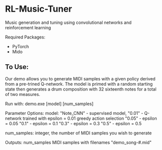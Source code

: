 # RL-Music-Tuner
Music generation and tuning using convolutional networks and reinforcement learning

Required Packages:
- PyTorch
- Mido

To Use:
--------
Our demo allows you to generate MIDI samples with a given policy derived from a pre-trined Q-network. The model is primed with a random starting state then generates a drum composition with 32 sixteenth notes for a total of two measures.

Run with: demo.exe [model] [num_samples]

Parameter Options:
  model: "Note_CNN" - supervised model,
         "0.01" - Q-network trained with epsilon = 0.01 greedy action selection
         "0.05" - epsilon = 0.05
         "0.1" - epsilon = 0.1
         "0.3" - epsilon = 0.3
         "0.5" - epsilon = 0.5
  
  num_samples: integer, the number of MIDI samples you wish to generate

Outputs:
  num_samples MIDI samples with filenames "demo_song-#.mid"
